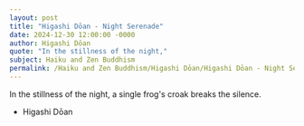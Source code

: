 ```yaml
---
layout: post
title: "Higashi Dōan - Night Serenade"
date: 2024-12-30 12:00:00 -0000
author: Higashi Dōan
quote: "In the stillness of the night,"
subject: Haiku and Zen Buddhism
permalink: /Haiku and Zen Buddhism/Higashi Dōan/Higashi Dōan - Night Serenade
---
```


In the stillness of the night,
a single frog's croak
breaks the silence.

- Higashi Dōan
